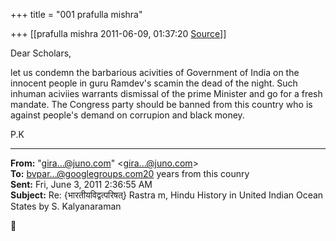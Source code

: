 +++
title = "001 prafulla mishra"

+++
[[prafulla mishra	2011-06-09, 01:37:20 [Source](https://groups.google.com/g/bvparishat/c/4GHgUwjQmrI)]]



Dear Scholars,

let us condemn the barbarious acivities of Government of India on the innocent people in guru Ramdev's scamin the dead of the night. Such inhuman aciviies warrants dismissal of the prime Minister and go for a fresh mandate. The Congress party should be banned from this country who is against people's demand on corrupion and black money.



P.K  

------------------------------------------------------------------------

**From:** "[gira...@juno.com]()" \<[gira...@juno.com]()\>  
**To:** [bvpar...@googlegroups.com20]() years from this counry  
**Sent:** Fri, June 3, 2011 2:36:55 AM  
**Subject:** Re: {भारतीयविद्वत्परिषत्} Rastra m, Hindu History in United Indian Ocean States by S. Kalyanaraman  



